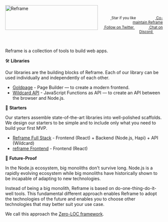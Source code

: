<a href="/../../#readme">
    <img align="left" src="https://github.com/reframejs/reframe/raw/master/images/logo-with-title-and-slogan.min.svg?sanitize=true" width=296 height=79 style="max-width:100%;" alt="Reframe"/>
</a>
<br/>
<p align="right">
    <sup>
        <a href="#">
            <img
              src="https://github.com/reframejs/reframe/raw/master/images/star.svg?sanitize=true"
              width="16"
              height="12"
            >
        </a>
        Star if you like
        &nbsp;&nbsp;&nbsp;&nbsp;
        &nbsp;&nbsp;&nbsp;&nbsp;
        &nbsp;&nbsp;
        <a href="https://github.com/reframejs/reframe/blob/master/contributing.md">
            <img
              src="https://github.com/reframejs/reframe/raw/master/images/biceps.min.svg?sanitize=true"
              width="16"
              height="14"
            >
            Co-maintain Reframe
        </a>
    </sup>
    <br/>
    <sup>
        <a href="https://twitter.com/reframejs">
            <img
              src="https://github.com/reframejs/reframe/raw/master/images/tw.svg?sanitize=true"
              width="15"
              height="13"
            >
            Follow on Twitter
        </a>
        &nbsp;&nbsp;&nbsp;&nbsp;&nbsp;
        &nbsp;&nbsp;
        <a href="https://discord.gg/kqXf65G">
            <img
              src="https://github.com/reframejs/reframe/raw/master/images/chat.svg?sanitize=true"
              width="14"
              height="10"
            >
            Chat on Discord
        </a>
        &nbsp;&nbsp;&nbsp;&nbsp;
        &nbsp;&nbsp;&nbsp;&nbsp;
    </sup>
</p>
&nbsp;

Reframe is a collection of tools to build web apps.

:hammer_and_wrench: **Libraries**

Our libraries
are the building blocks of Reframe.
Each of our library can be used individually and independently of each other.

- [Goldpage](https://github.com/reframejs/goldpage) -
  Page Builder &mdash; to create a modern frontend.
- [Wildcard API](https://github.com/reframejs/wildcard-api) -
  JavaScript Functions as API &mdash;
  to create an API between the browser and Node.js.

:rocket: **Starters**

Our starters assemble state-of-the-art libraries into well-polished scaffolds.
We design our starters to be simple and to include only what you need to build your first MVP.

- [Reframe Full Stack](https://github.com/reframejs/reframe-full-stack) -
  Frontend (React) + Backend (Node.js, Hapi) + API (Wildcard)
- [reframe Frontend](https://github.com/reframejs/reframe-frontend) -
  Frontend (React)

:crystal_ball: **Future-Proof**

In the Node.js ecosystem, big monoliths don't survive long.
Node.js is a rapidly evolving ecosystem while
big monoliths have historically shown to be incapable of adapting to new technologies.

Instead of being a big monolith,
Reframe is based on do-one-thing-do-it-well tools.
This fundamental different approach
enables Reframe to adopt the technologies of the future and
enables you to choose other technologies that may better suit your use case.

We call this approach the [Zero-LOC framework](/zero-loc-framework.md).

